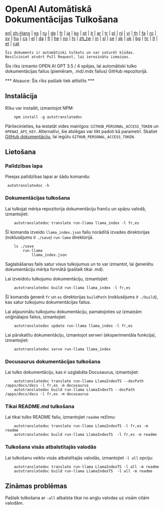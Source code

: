 
# OpenAI Automātiskā Dokumentācijas Tulkošana

[en](../README.md)| [zh-Hans](/i18n/README_zh-Hans.md) | [es](/i18n/README_es.md) | [ru](/i18n/README_ru.md) | [de](/i18n/README_de.md) | [fr](/i18n/README_fr.md) | [ja](/i18n/README_ja.md) | [ko](/i18n/README_ko.md) | [pt](/i18n/README_pt.md) | [it](/i18n/README_it.md) | [ar](/i18n/README_ar.md) | [tr](/i18n/README_tr.md) | [pl](/i18n/README_pl.md) | [nl](/i18n/README_nl.md) | [vi](/i18n/README_vi.md) | [th](/i18n/README_th.md) | [fa](/i18n/README_fa.md) | [ro](/i18n/README_ro.md) | [sv](/i18n/README_sv.md) | [hu](/i18n/README_hu.md) | [cs](/i18n/README_cs.md) | [el](/i18n/README_el.md) | [da](/i18n/README_da.md) | [fi](/i18n/README_fi.md) | [he](/i18n/README_he.md) | [no](/i18n/README_no.md) | [hi](/i18n/README_hi.md) | [zh_tw](/i18n/README_zh_tw.md) | [in](/i18n/README_in.md) | [sl](/i18n/README_sl.md) | [se](/i18n/README_se.md) | [sk](/i18n/README_sk.md) | [uk](/i18n/README_uk.md) | [bg](/i18n/README_bg.md) | [hr](/i18n/README_hr.md) | [lt](/i18n/README_lt.md) | [et](/i18n/README_et.md) | [cat](/i18n/README_cat.md) 

```Šis dokuments ir automātiski tulkots un var saturēt kļūdas. Nevilciniet atvērt Pull Request, lai ierosinātu izmaiņas.```


Šis rīks izmanto OPEN AI GPT 3.5 / 4 spējas, lai automātiski tulko dokumentācijas failus (piemēram, .md/.mdx failus) GitHub repozitorijā.

*** Atsauce: Šis rīks pašlaik tiek attīstīts ***


## Instalācija

Rīku var instalēt, izmantojot NPM:

```
    npm install -g autotranslatedoc
```

Pārliecinieties, ka iestatāt vides mainīgos: `GITHUB_PERSONAL_ACCESS_TOKEN` un `OPENAI_API_KEY`. Alternatīvi, šie atslēgas var tikt padoti kā parametri. Skatiet [GitHub dokumentāciju](https://docs.github.com/en/github/authenticating-to-github/creating-a-personal-access-token), lai iegūtu `GITHUB_PERSONAL_ACCESS_TOKEN`.
## Lietošana


### Palīdzības lapa
Pieejas palīdzības lapai ar šādu komandu:
```
 autotranslatedoc -h
```
### Dokumentācijas tulkošana

Lai tulkojat mērķa repozitorija dokumentāciju franču un spāņu valodā, izmantojiet:
```
    autotranslatedoc translate run-llama llama_index -l fr,es
```


Šī komanda izveido `llama_index.json` failu norādītā izvades direktorijas (noklusējums ir `./save`) `run-lama` direktorijā.
```
    ls ./save
        run-llama
            llama_index.json 
```
Saglabāšanas fails satur visus tulkojumus un to var izmantot, lai ģenerētu dokumentāciju mērķa formātā (pašlaik tikai .md).

Lai izveidotu tulkojumu dokumentāciju, izmantojiet:

```
    autotranslatedoc build run-llama llama_index -l fr,es
```


Šī komanda ģenerē `fr` un `es` direktorijas `buildPath` (noklusējums ir `./build`), kas satur tulkojumu dokumentācijas failus.

Lai atjauninātu tulkojumu dokumentāciju, pamatojoties uz izmaiņām oriģinālajos failos, izmantojiet:

```
    autotranslatedoc update run-llama llama_index -l fr,es
```


Lai pārskatītu dokumentāciju, izmantojot serveri (eksperimentāla funkcija), izmantojiet:
```
    autotranslatedoc serve run-llama llama_index
```
### Docusaurus dokumentācijas tulkošana

Lai tulko dokumentāciju, kas ir uzglabāta Docusaurus, izmantojiet:

```
    autotranslatedoc translate run-llama LlamaIndexTS --docPath /apps/docs/docs -l fr,es -m docusaurus
    autotranslatedoc build run-llama LlamaIndexTS --docPath /apps/docs/docs -l fr,es -m docusaurus
```
### Tikai README.md tulkošana

Lai tikai tulko README failu, izmantojiet `readme` režīmu:

```
    autotranslatedoc translate run-llama LlamaIndexTS -l fr,es -m readme
    autotranslatedoc build run-llama LlamaIndexTS  -l fr,es -m readme
```
### Tulkošana visās atbalstītajās valodās

Lai tulkošanu veiktu visās atbalstītajās valodās, izmantojiet `-l all` opciju:

```
    autotranslatedoc translate run-llama LlamaIndexTS -l all -m readme
    autotranslatedoc build run-llama LlamaIndexTS  -l all -m readme
```
## Zināmas problēmas

Pašlaik tulkošana ar `-all` atbalsta tikai no angļu valodas uz visām citām valodām.
